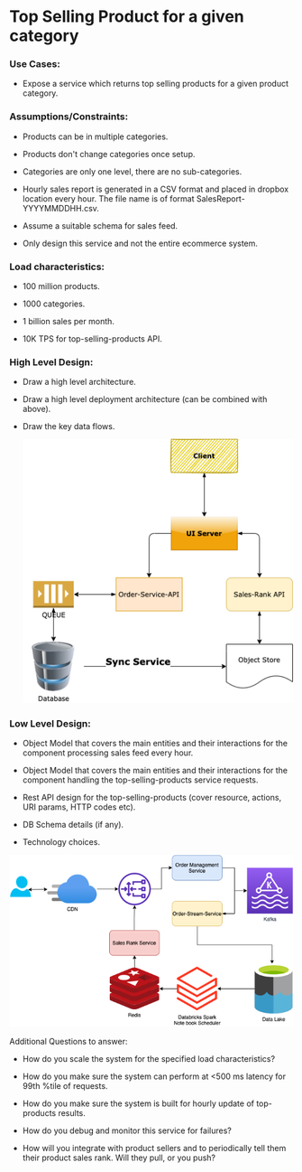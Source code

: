 # Top Selling Product for a given category

### Use Cases:

- Expose a service which returns top selling products for a given product category.

### Assumptions/Constraints:

- Products can be in multiple categories.

- Products don't change categories once setup.

- Categories are only one level, there are no sub-categories.

- Hourly sales report is generated in a CSV format and placed in dropbox location every hour. The file name is of format SalesReport-YYYYMMDDHH.csv.

- Assume a suitable schema for sales feed.

- Only design this service and not the entire ecommerce system.

### Load characteristics:

- 100 million products.

- 1000 categories.

- 1 billion sales per month.

- 10K TPS for top-selling-products API.

### High Level Design:

- Draw a high level architecture.

- Draw a high level deployment architecture (can be combined with above).

- Draw the key data flows.

  ![High level design](./hld.png)

### Low Level Design:

- Object Model that covers the main entities and their interactions for the component processing sales feed every hour.

- Object Model that covers the main entities and their interactions for the component handling the top-selling-products service requests.

- Rest API design for the top-selling-products (cover resource, actions, URI params, HTTP codes etc).

- DB Schema details (if any).

- Technology choices.

![Low level design](./lld.png)

Additional Questions to answer:

- How do you scale the system for the specified load characteristics?

- How do you make sure the system can perform at <500 ms latency for 99th %tile of requests.

- How do you make sure the system is built for hourly update of top-products results.

- How do you debug and monitor this service for failures?

- How will you integrate with product sellers and to periodically tell them their product sales rank. Will they pull, or you push?
